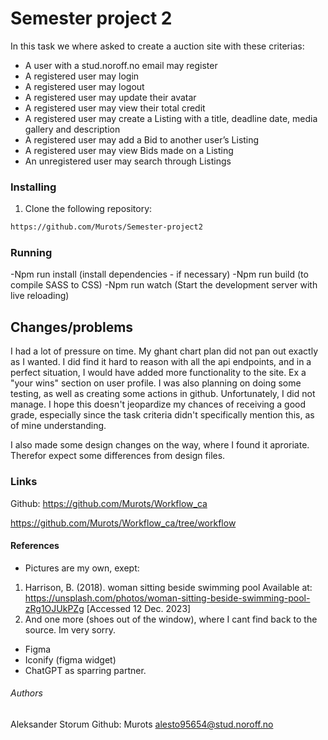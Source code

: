 # Semester project 2

In this task we where asked to create a auction site with these criterias:

- A user with a stud.noroff.no email may register
- A registered user may login
- A registered user may logout
- A registered user may update their avatar
- A registered user may view their total credit
- A registered user may create a Listing with a title, deadline date, media gallery and description
- A registered user may add a Bid to another user’s Listing
- A registered user may view Bids made on a Listing
- An unregistered user may search through Listings

### Installing

1. Clone the following repository:

```bash
https://github.com/Murots/Semester-project2
```

### Running

-Npm run install (install dependencies - if necessary)
-Npm run build (to compile SASS to CSS)
-Npm run watch (Start the development server with live reloading)

## Changes/problems

I had a lot of pressure on time. My ghant chart plan did not pan out exactly as I wanted. I did find it hard to reason with all the api endpoints, and in a perfect situation, I would have added more functionality to the site. Ex a "your wins" section on user profile. I was also planning on doing some testing, as well as creating some actions in github. Unfortunately, I did not manage. I hope this doesn't jeopardize my chances of receiving a good grade, especially since the task criteria didn't specifically mention this, as of mine understanding.

I also made some design changes on the way, where I found it aproriate. Therefor expect some differences from design files.

### Links

Github:
https://github.com/Murots/Workflow_ca

https://github.com/Murots/Workflow_ca/tree/workflow

#### References

- Pictures are my own, exept:

1. Harrison, B. (2018). woman sitting beside swimming pool
   Available at: https://unsplash.com/photos/woman-sitting-beside-swimming-pool-zRg1OJUkPZg [Accessed 12 Dec. 2023]
2. And one more (shoes out of the window), where I cant find back to the source. Im very sorry.

- Figma
- Iconify (figma widget)
- ChatGPT as sparring partner.

###### Authors

Aleksander Storum
Github: Murots
alesto95654@stud.noroff.no
